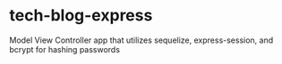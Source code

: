 # tech-blog-express
Model View Controller app that utilizes sequelize, express-session, and bcrypt for hashing passwords
